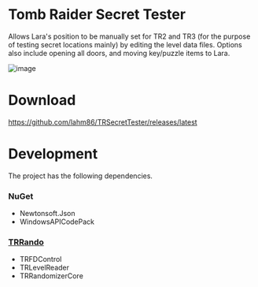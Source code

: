 # Tomb Raider Secret Tester
Allows Lara's position to be manually set for TR2 and TR3 (for the purpose of testing secret locations mainly) by editing the level data files. Options also include opening all doors, and moving key/puzzle items to Lara.

![image](https://user-images.githubusercontent.com/33758420/149827811-07f95e37-4366-41d4-b42a-9c58df91d1fb.png)

# Download
https://github.com/lahm86/TRSecretTester/releases/latest

# Development
The project has the following dependencies.

### NuGet
* Newtonsoft.Json
* WindowsAPICodePack

### [TRRando](https://github.com/DanzaG/TR2-Rando)
* TRFDControl
* TRLevelReader
* TRRandomizerCore
